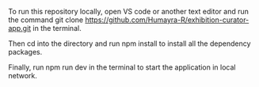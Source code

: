 

To run this repository locally, open VS code or another text editor and run the command git clone https://github.com/Humayra-R/exhibition-curator-app.git in the terminal.

Then cd into the directory and run npm install to install all the dependency packages.

Finally, run npm run dev in the terminal to start the application in local network.